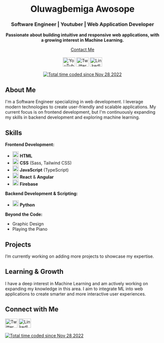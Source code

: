 <h1 align="center">Oluwagbemiga Awosope</h1>
<h3 align="center">Software Engineer | Youtuber | Web Application Developer</h3>

<p align="center">
  <b>Passionate about building intuitive and responsive web applications, with a growing interest in Machine Learning.</b>
</p>

<p align="center">
  <a href="mailto:oluwagbemiga.awosope123@gmail.com">Contact Me</a>
  <br><br>
  <a href="https://www.youtube.com/@Genix-JS" target="_blank"><img align="center" src="https://raw.githubusercontent.com/rahuldkjain/github-profile-readme-generator/master/src/images/icons/Social/youtube.svg" alt="YouTube" height="30" width="40" /></a>
  <a href="https://twitter.com/genixtech1" target="_blank"><img align="center" src="https://raw.githubusercontent.com/rahuldkjain/github-profile-readme-generator/master/src/images/icons/Social/twitter.svg" alt="Twitter" height="30" width="40" /></a>
  <a href="https://www.linkedin.com/in/oluwagbemiga-awosope-58173a242/" target="_blank"><img align="center" src="https://raw.githubusercontent.com/rahuldkjain/github-profile-readme-generator/master/src/images/icons/Social/linked-in-alt.svg" alt="LinkedIn" height="30" width="40" /></a>
  <br><br>
  <a href="https://wakatime.com/@d3d2cf64-85af-4754-905f-e82ad74b2621"><img src="https://wakatime.com/badge/user/d3d2cf64-85af-4754-905f-e82ad74b2621.svg" alt="Total time coded since Nov 28 2022" /></a>
</p>

## About Me

I'm a Software Engineer specializing in web development. I leverage modern technologies to create user-friendly and scalable applications. My current focus is on frontend development, but I'm continuously expanding my skills in backend development and exploring machine learning.

## Skills

**Frontend Development:**
- <img src="https://cdn.jsdelivr.net/npm/simple-icons@latest/icons/html5.svg" alt="HTML" width="20" height="20"> **HTML**
- <img src="https://cdn.jsdelivr.net/npm/simple-icons@latest/icons/css3.svg" alt="CSS" width="20" height="20"> **CSS** (Sass, Tailwind CSS)
- <img src="https://cdn.jsdelivr.net/npm/simple-icons@latest/icons/javascript.svg" alt="JavaScript" width="20" height="20"> **JavaScript** (TypeScript)
- <img src="https://cdn.jsdelivr.net/npm/simple-icons@latest/icons/react.svg" alt="React" width="20" height="20"> **React** & **Angular**
- <img src="https://cdn.jsdelivr.net/npm/simple-icons@latest/icons/firebase.svg" alt="Firebase" width="20" height="20"> **Firebase**

**Backend Development & Scripting:**
- <img src="https://cdn.jsdelivr.net/npm/simple-icons@latest/icons/python.svg" alt="Python" width="20" height="20"> **Python**

**Beyond the Code:**
- Graphic Design
- Playing the Piano

## Projects

I’m currently working on adding more projects to showcase my expertise.

## Learning & Growth

I have a deep interest in Machine Learning and am actively working on expanding my knowledge in this area. I aim to integrate ML into web applications to create smarter and more interactive user experiences.

## Connect with Me

<p align="left">
  <a href="https://twitter.com/genixtech1" target="_blank"><img align="center" src="https://raw.githubusercontent.com/rahuldkjain/github-profile-readme-generator/master/src/images/icons/Social/twitter.svg" alt="Twitter" height="30" width="40" /></a>
  <a href="https://www.linkedin.com/in/oluwagbemiga-awosope-58173a242/" target="_blank"><img align="center" src="https://raw.githubusercontent.com/rahuldkjain/github-profile-readme-generator/master/src/images/icons/Social/linked-in-alt.svg" alt="LinkedIn" height="30" width="40" /></a>
  <br><br>
  <a href="https://wakatime.com/@d3d2cf64-85af-4754-905f-e82ad74b2621"><img src="https://wakatime.com/badge/user/d3d2cf64-85af-4754-905f-e82ad74b2621.svg" alt="Total time coded since Nov 28 2022" /></a>
</p>
